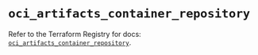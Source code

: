# `oci_artifacts_container_repository`

Refer to the Terraform Registry for docs: [`oci_artifacts_container_repository`](https://registry.terraform.io/providers/oracle/oci/7.19.0/docs/resources/artifacts_container_repository).
